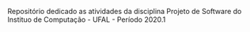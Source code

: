 Repositório dedicado as atividades da disciplina Projeto de Software do Instituo de Computação - UFAL - Período 2020.1
